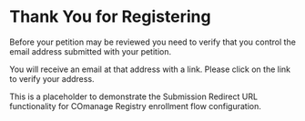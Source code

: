 # Thank You for Registering

Before your petition may be reviewed you need to verify that
you control the email address submitted with your petition.

You will receive an email at that address with a link. Please
click on the link to verify your address.

This is a placeholder to demonstrate the Submission Redirect URL
functionality for
COmanage Registry enrollment flow configuration.
